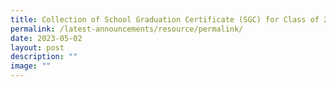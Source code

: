 ```yaml
---
title: Collection of School Graduation Certificate (SGC) for Class of 2022
permalink: /latest-announcements/resource/permalink/
date: 2023-05-02
layout: post
description: ""
image: ""
---
```

